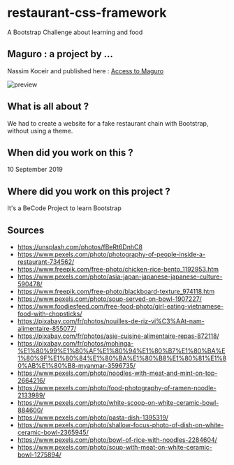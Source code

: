 # restaurant-css-framework
A Bootstrap Challenge about learning and food

## Maguro : a project by ...
Nassim Koceir and published here : [Access to Maguro](https://nassimkoceir.github.io/restaurant-css-framework/)

![preview](https://nassimkoceir.github.io/restaurant-css-framework/preview.jpg)

## What is all about ?
We had to create a website for a fake restaurant chain with Bootstrap, without using a theme.

## When did you work on this ?
10 September 2019

## Where did you work on this project ?
It's a BeCode Project to learn Bootstrap

## Sources
 - https://unsplash.com/photos/fBeRt6DnhC8
 - https://www.pexels.com/photo/photography-of-people-inside-a-restaurant-734562/
 - https://www.freepik.com/free-photo/chicken-rice-bento_1192953.htm
 - https://www.pexels.com/photo/asia-japan-japanese-japanese-culture-590478/
 - https://www.freepik.com/free-photo/blackboard-texture_974118.htm
 - https://www.pexels.com/photo/soup-served-on-bowl-1907227/
 - https://www.foodiesfeed.com/free-food-photo/girl-eating-vietnamese-food-with-chopsticks/
 - https://pixabay.com/fr/photos/nouilles-de-riz-vi%C3%AAt-nam-alimentaire-855077/
 - https://pixabay.com/fr/photos/asie-cuisine-alimentaire-repas-872118/
 - https://pixabay.com/fr/photos/mohinga-%E1%80%99%E1%80%AF%E1%80%94%E1%80%B7%E1%80%BA%E1%80%9F%E1%80%84%E1%80%BA%E1%80%B8%E1%80%81%E1%80%AB%E1%80%B8-myanmar-3596735/
 - https://www.pexels.com/photo/noodles-with-meat-and-mint-on-top-2664216/
 - https://www.pexels.com/photo/food-photography-of-ramen-noodle-2133989/
 - https://www.pexels.com/photo/white-scoop-on-white-ceramic-bowl-884600/
 - https://www.pexels.com/photo/pasta-dish-1395319/
 - https://www.pexels.com/photo/shallow-focus-photo-of-dish-on-white-ceramic-bowl-2365945/
 - https://www.pexels.com/photo/bowl-of-rice-with-noodles-2284604/
 - https://www.pexels.com/photo/soup-with-meat-on-white-ceramic-bowl-1275894/
